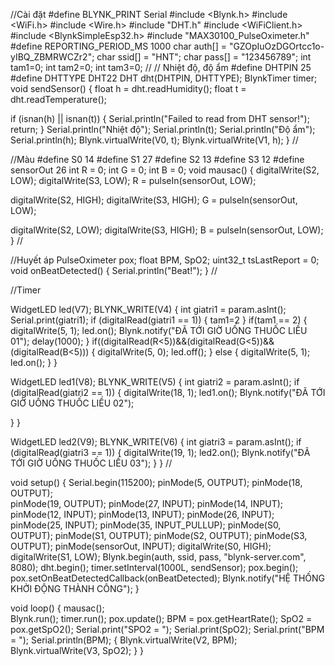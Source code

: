 //Cài đặt
#define BLYNK_PRINT Serial
#include <Blynk.h>
#include <WiFi.h>
#include <Wire.h>
#include "DHT.h"
#include <WiFiClient.h>
#include <BlynkSimpleEsp32.h>
#include "MAX30100_PulseOximeter.h"
#define REPORTING_PERIOD_MS 1000
char auth[] = "GZOpIuOzDGOrtcc1o-yIBQ_ZBMRWCZr2";
char ssid[] = "HNT";
char pass[] = "123456789";
int tam1=0;
int tam2=0;
int tam3=0;
//
// Nhiệt độ, độ ẩm
#define DHTPIN 25
#define DHTTYPE DHT22
DHT dht(DHTPIN, DHTTYPE);
BlynkTimer timer;
void sendSensor()
{
  float h = dht.readHumidity();
  float t = dht.readTemperature();

  if (isnan(h) || isnan(t)) {
    Serial.println("Failed to read from DHT sensor!");
    return;
  }
   Serial.println("Nhiệt độ");
    Serial.println(t);
  Serial.println("Độ ẩm");
    Serial.println(h);
  Blynk.virtualWrite(V0, t);
  Blynk.virtualWrite(V1, h);
}
//

//Màu
#define S0 14
#define S1 27
#define S2 13
#define S3 12
#define sensorOut 26
int R = 0;
int G = 0;
int B = 0;
void mausac() {
  digitalWrite(S2, LOW);
  digitalWrite(S3, LOW);
  R = pulseIn(sensorOut, LOW);

  digitalWrite(S2, HIGH);
  digitalWrite(S3, HIGH);
  G = pulseIn(sensorOut, LOW);

  digitalWrite(S2, LOW);
  digitalWrite(S3, HIGH);
  B = pulseIn(sensorOut, LOW);
}
//

//Huyết áp
PulseOximeter pox;
float BPM, SpO2;
uint32_t tsLastReport = 0;
void onBeatDetected()
{
  Serial.println("Beat!");
}
//

//Timer

WidgetLED led(V7);
BLYNK_WRITE(V4)
{
  int giatri1 = param.asInt();
  Serial.print(giatri1);
  if (digitalRead(giatri1 == 1))
  {
    tam1=2
  }
  if(tam1 == 2)
  {
    digitalWrite(5, 1);
    led.on();
    Blynk.notify("ĐÃ TỚI GIỜ UỐNG THUỐC LIỀU 01");
    delay(1000);
  }
  if((digitalRead(R<5))&&(digitalRead(G<5))&&(digitalRead(B<5)))
  {
    digitalWrite(5, 0);
    led.off();
  } else
  {
    digitalWrite(5, 1);
    led.on();
  }
  }
  
WidgetLED led1(V8);
BLYNK_WRITE(V5)
{
  int giatri2 = param.asInt();
  if (digitalRead(giatri2 == 1))
  {
    digitalWrite(18, 1);
    led1.on();
    Blynk.notify("ĐÃ TỚI GIỜ UỐNG THUỐC LIỀU 02");
    
  }
}

WidgetLED led2(V9);
BLYNK_WRITE(V6)
{
  int giatri3 = param.asInt();
  if (digitalRead(giatri3 == 1))
  {
    digitalWrite(19, 1);
    led2.on();
    Blynk.notify("ĐÃ TỚI GIỜ UỐNG THUỐC LIỀU 03");
  }
  }
//

void setup()
{
  Serial.begin(115200);
  pinMode(5, OUTPUT);
  pinMode(18, OUTPUT);  
  pinMode(19, OUTPUT);
  pinMode(27, INPUT);
  pinMode(14, INPUT);
  pinMode(12, INPUT);
  pinMode(13, INPUT);
  pinMode(26, INPUT);
  pinMode(25, INPUT);
  pinMode(35, INPUT_PULLUP);
  pinMode(S0, OUTPUT);
  pinMode(S1, OUTPUT);
  pinMode(S2, OUTPUT);
  pinMode(S3, OUTPUT);
  pinMode(sensorOut, INPUT);
  digitalWrite(S0, HIGH);
  digitalWrite(S1, LOW);
  Blynk.begin(auth, ssid, pass, "blynk-server.com", 8080);
  dht.begin();
  timer.setInterval(1000L, sendSensor);
  pox.begin();
  pox.setOnBeatDetectedCallback(onBeatDetected);
  Blynk.notify("HỆ THỐNG KHỞI ĐỘNG THÀNH CÔNG");
}

void loop()
{
  mausac();  
  Blynk.run();
  timer.run();
  pox.update();
  BPM = pox.getHeartRate();
  SpO2 = pox.getSpO2();
    Serial.print("SPO2 = ");
    Serial.print(SpO2);
    Serial.print("BPM = ");
    Serial.println(BPM);
  {
    Blynk.virtualWrite(V2, BPM);
    Blynk.virtualWrite(V3, SpO2);
  }
}
